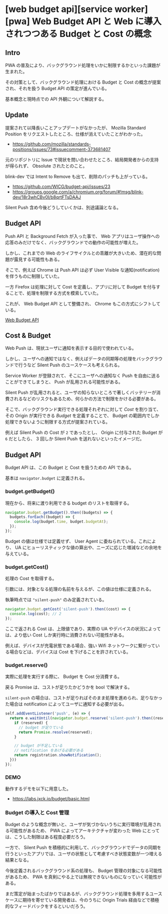 # [web budget api][service worker][pwa] Web Budget API と Web に導入されつつある Budget と Cost の概念


## Intro

PWA の普及により、バックグラウンド処理をいかに制限するかといった課題が生まれた。

その対策として、バックグラウンド処理における Budget と Cost の概念が提案され、それを扱う Budget API の策定が進んでいる。

基本概念と現時点での API 外観について解説する。


## Update

提案されて以降長いことアップデートがなかったが、 Mozilla Standard Position をリクエストしたところ、仕様が消えていたことがわかった。

- <https://github.com/mozilla/standards-positions/issues/73#issuecomment-373681407>

元のリポジトリに Issue で現状を問い合わせたところ、結局開発者からの支持が得られず、 Obsolute されたとのこと。

blink-dev では Intent to Remove も出て、削除のパッチも上がっている。

- <https://github.com/WICG/budget-api/issues/23>
- <https://groups.google.com/a/chromium.org/forum/#!msg/blink-dev/18r3whCBv0I/b8qrtFTsDAAJ>

Silent Push 含め今後どうしていくかは、別途議論となる。


## Budget API

Push API と Background Fetch が入った事で、 Web アプリはユーザ操作への応答のみだけでなく、バックグラウンドでの動作の可能性が増えた。

しかし、これまでの Web のライフサイクルとの乖離が大きいため、潜在的な問題が露見する可能性もある。

そこで、例えば Chrome は Push API は必ず User Visible な通知(notification)を伴うものに制限していた。

一方 Firefox は処理に対して Cost を定義し、アプリに対して Budget を付与することで、処理を制限する方式を模索していた。

これが、 Web Budget API として整備され、 Chrome もこの方式にシフトしている。

[Web Budget API](https://wicg.github.io/budget-api/)


## Cost & Budget

Web Push は、現状ユーザに通知を表示する目的で使われている。

しかし、ユーザへの通知ではなく、例えばデータの同期等の処理をバックグラウンドで行うなど Silent Push のユースケースも考えられる。

Service Worker が登録されて、そこにユーザへの通知なく Push を自由に送ることができてしまうと、 Push が乱用される可能性がある。

Silent Push が乱用されると、ユーザの知らないところで著しくバッテリーが消費されるなどのリスクもあるため、何らかの方法で制限をかける必要がある。

そこで、バックグラウンド実行できる処理それぞれに対して *Cost* を割り当て、その Origin が実行できる *Budget* を定義することで、 Budget の範囲内でしか処理できないように制限する方式が提案されている。

例えば Silent Push の Cost が `2` であったとし、 Origin に付与された Budget が `6` だとしたら、 3 回しか Silent Push を送れないといったイメージだ。


## Budget API

Budget API は、この Budget と Cost を扱うための API である。

基本は `navigator.budget` に定義される。


### budget.getBudget()

現在から、将来に渡り利用できる budget のリストを取得する。


```js
navigator.budget.getBudget().then((budgets) => {
  budgets.forEach((budget) => {
    console.log(budget.time, budget.budgetAt);
  });
});
```

Budget の値は仕様では定義せず、 User Agent に委ねられている。これにより、 UA にヒューリスティックな値の算出や、ニーズに応じた増減などの余地を与えている。


### budget.getCost()

処理の Cost を取得する。

引数には、対象となる処理の名前を与えるが、この値は仕様に定義される。

執筆時点では `"silent-push"` のみ定義されている。


```js
navigator.budget.getCost('silent-push').then((cost) => {
  console.log(cost); // 2
});
```

ここで返される Cost は、上限値であり、実際の UA やデバイスの状況によっては、より低い Cost しか実行時に消費されない可能性がある。

例えば、デバイスが充電状態である場合、強い Wifi ネットワークに繋がっている場合などは、デバイスは Cost を下げることを許されている。


### budget.reserve()

実際に処理を実行する際に、 Budget を Cost 分消費する。

戻る Promise は、コストが足りたかどうかを bool で解決する。

`silent-push` の場合は、コストが足りればそのまま処理を進められ、足りなかった場合は notification によってユーザに通知する必要が出る。


```js
self.addEventListener('push', (e) => {
  return e.waitUntil(navigator.budget.reserve('silent-push').then((reserved) => {
    if (reserved) {
      // budget が足りている
      return Promise.resolve(reserved);
    }

    // budget が不足している
    // notification をあげる必要がある
    return registration.showNotification();
  }))
});
```


### DEMO

動作するデモを以下に用意した。

- <https://labs.jxck.io/budget/basic.html>


### Budget の導入と Cost 管理

Budget のような概念が無いと、ユーザが気づかないうちに実行環境が乱用される可能性があるため、 PWA によってアーキテクチャが変わった Web にとっては、こうした制限はある程度必要だろう。

一方で、 Silent Push を積極的に利用して、バックグラウンドでデータの同期を行うといったアプリでは、ユーザの状態として考慮すべき状態変数が一つ増える結果となる。

今後定義されるバックグラウンド系の処理も、 Budget 管理の対象になる可能性があるため、 PWA を真剣にやる上では無視できないものになっていく可能性がある。

まだ策定が始まったばかりではあるが、バックグラウンド処理を多用するユースケースに期待を寄せている開発者は、今のうちに Origin Trials 経由などで積極的なフィードバックをするといいだろう。
